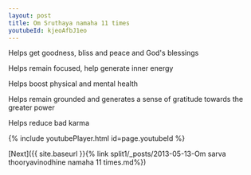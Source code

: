 ```yaml
---
layout: post
title: Om Sruthaya namaha 11 times
youtubeId: kjeoAfbJ1eo
---
```

 
 
Helps get goodness, bliss and peace and God's blessings
 
Helps remain focused, help generate inner energy 
 
Helps boost physical and mental health 
 
Helps remain grounded and generates a sense of gratitude towards the greater power 
 
Helps reduce bad karma
 
 
 
 


{% include youtubePlayer.html id=page.youtubeId %}
 
[Next]({{ site.baseurl }}{% link  split1/_posts/2013-05-13-Om sarva thooryavinodhine namaha 11 times.md%})
 
